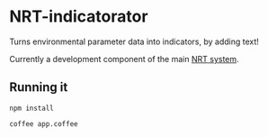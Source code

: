 NRT-indicatorator
=================

Turns environmental parameter data into indicators, by adding text! 

Currently a development component of the main [NRT system](https://github.com/unepwcmc/NRT).

## Running it

`npm install`

`coffee app.coffee`
